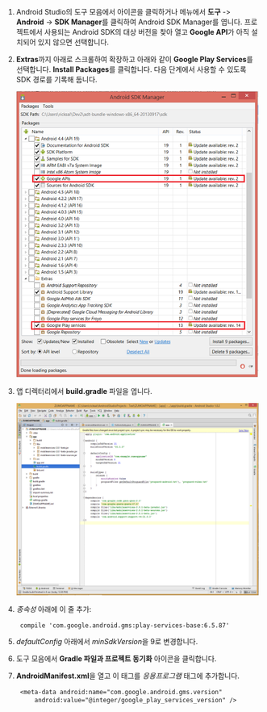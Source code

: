 1. Android Studio의 도구 모음에서 아이콘을 클릭하거나 메뉴에서 **도구** -> **Android** -> **SDK Manager**를 클릭하여 Android SDK Manager를 엽니다. 프로젝트에서 사용되는 Android SDK의 대상 버전을 찾아 열고 **Google API**가 아직 설치되어 있지 않으면 선택합니다.

2. **Extras**까지 아래로 스크롤하여 확장하고 아래와 같이 **Google Play Services**를 선택합니다. **Install Packages**를 클릭합니다. 다음 단계에서 사용할 수 있도록 SDK 경로를 기록해 둡니다.

   	![](./media/notification-hubs-android-get-started/notification-hub-create-android-app4.png)


3. 앱 디렉터리에서 **build.gradle** 파일을 엽니다.

	![](./media/mobile-services-android-get-started-push/android-studio-push-build-gradle.png)

4. *종속성* 아래에 이 줄 추가:

   		compile 'com.google.android.gms:play-services-base:6.5.87'

5. *defaultConfig* 아래에서 *minSdkVersion*을 9로 변경합니다.
 
6. 도구 모음에서 **Gradle 파일과 프로젝트 동기화** 아이콘을 클릭합니다.

7. **AndroidManifest.xml**을 열고 이 태그를 *응용프로그램* 태그에 추가합니다.

        <meta-data android:name="com.google.android.gms.version"
            android:value="@integer/google_play_services_version" />
 

<!---HONumber=62-->